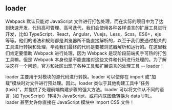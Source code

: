 ## loader

Webpack 默认只能对 JavaScript 文件进行打包处理，而在实际的项目中为了达到快速开发，代码高可管理、高可迭代，我们会使用各种各样语言的扩展工具进行开发，比如 TypeScript，React，Angular，Vuejs，Less，Scss，ES6+，ejs 等等。他们的语法和规则都是浏览器所不能直接解析的，以至于我们要通过相关的工具进行转换和处理，毕竟我们最终的代码是要被浏览器解析和运行的。在这里我们肯定要借助 Webpack 进行处理，因为 Webpack 是现阶段前端炙手可热的打包工具嘛。但是 Webpack 本身也是不能直接对这些文件和代码进行处理的。为了解决这样一个问题，官方和社区出现了各种工具和扩展语言的处理工具 -- loader！

loader 主要用于对模块的源代码进行转换。loader 可以使你在 import 或"加载"模块时对文件进行预处理。因此，loader 类似于其他构建工具中“任务(task)”，并提供了处理前端构建步骤的强大方法。loader 可以将文件从不同的语言（如 TypeScript）转换为 JavaScript，或将内联图像转换为 data URL。loader 甚至允许你直接在 JavaScript 模块中 import CSS 文件！